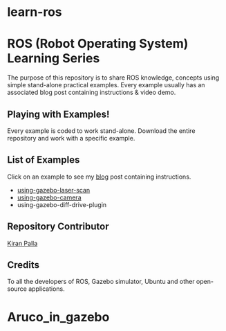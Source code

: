 # learn-ros

# ROS (Robot Operating System) Learning Series
The purpose of this repository is to share ROS knowledge, concepts using simple stand-alone practical examples. Every example usually has an associated blog post containing instructions & video demo.

## Playing with Examples!
Every example is coded to work stand-alone. Download the entire repository and work with a specific example.

## List of Examples
Click on an example to see my [blog](https://kiranpalla.com/blog) post containing instructions.

- [using-gazebo-laser-scan](https://kiranpalla.com/blog/ros-using-gazebo-laser-scan-plug-in)
- [using-gazebo-camera](https://kiranpalla.com/blog/ros-using-gazebo-camera-plugin)
- using-gazebo-diff-drive-plugin

## Repository Contributor
[Kiran Palla](https://kiranpalla.com)

## Credits
To all the developers of ROS, Gazebo simulator, Ubuntu and other open-source applications.
# Aruco_in_gazebo
